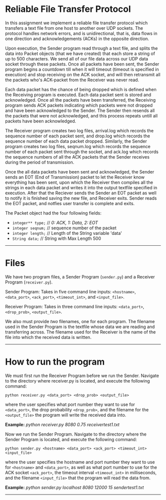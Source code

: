 <h1>Reliable File Transfer Protocol</h1>

In this assignment we implement a reliable file transfer protocol which transfers a text file from one host to another over UDP sockets. The protocol handles network errors, and is unidirectional, that is, data flows in one direction and acknowledgements (ACKs) in the opposite direction.

Upon execution, the Sender program read through a text file, and splits the data into Packet objects (that we have created) that each store a string of up to 500 characters. We send all of our file data across our UDP data socket through these packets. Once all packets have been sent, the Sender program begins a countdown till when it will timeout (timeout is specified in execution) and stop receiving on the ACK socket, and will then retransmit all the packets who's ACK-packet from the Receiver was never read.
	
Each data packet has the chance of being dropped which is defined when the Receiving program is executed. Each data packet sent is stored and acknowledged. Once all the packets have been transferred, the Receiving program sends ACK packets indicating which packets were not dropped and have been acknowledged to the Sender. The Sender then resends all the packets that were not acknowledged, and this process repeats untill all packets have been acknowledged.
	
The Receiver program creates two log files, arrival.log which records the sequence number of each packet sent, and drop.log which records the sequence number of each data packet dropped. Similarly, the Sender program creates two log files, seqnum.log which records the sequence number of each packet sent through the socket, and ack.log which records the sequence numbers of all the ACK packets that the Sender receives during the period of transmission.
	
Once the all data packets have been sent and acknowledged, the Sender sends an EOT (End of Transmission) packet to let the Receiver know everything has been sent, upon which the Receiver then compiles all the strings in each data packet and writes it into the output textfile specified in execution. After that the Reciever sends the Sender an EOT packet as well to notify it is finished saving the new file, and Receiver exits. Sender reads the EOT packet, and notfies user transfer is complete and exits.

The Packet object had the four following fields:
- `integer** type;`		// *0: ACK, 1: Data, 2: EOT*
- `integer seqnum;`		// sequence number of the packet
- `integer length;`		// Length of the String variable 'data'
- `String data;`		// String with Max Length 500

-------------------------------------------------------
<h1>Files</h1>

We have two program files, a Sender Program (`sender.py`) and a Receiver Program (`receiver.py`).

Sender Program:
Takes in five command line inputs: `<hostname>`, `<data_port>`, `<ack_port>`, `<timeout_int>`, and `<input_file>`.

Receiver Program:
Takes in three command line inputs: `<data_port>`, `<drop_prob>`, `<output_file>`.

We also must provide *two* filenames, one for each program. The filename used in the Sender Program is the textfile whose data we are reading and transferring across. The filename used for the Receiver is the name of the file into which the received data is written. 

-------------------------------------------------------
<h1>How to run the program</h1>

We must first run the Receiver Program before we run the Sender. Navigate to the directory where receiver.py is located, and execute the following command:

	python receiver.py <data_port> <drop_prob> <output_file>

where the user specifies what port number they want to use for `<data_port>`, the drop probability `<drop_prob>`, and the filename for the `<output_file>` the program will write the received data into.

**Example:** *python receiver.py 8080 0.75 receivertest1.txt*


Now we run the Sender Program. Navigate to the directory where the Sender Program is located, and execute the following command:

	python sender.py <hostname> <data_port> <ack_port> <timeout_int> <input_file>

where the user specifies the hostname and port number they want to use for `<hostname>` and `<data_port>`, as well as what port number to use for the ACK socket `<ack_port>`, the timeout interval `<timeout_int>` in milliseconds, and the filename `<input_file>` that the program will read the data from.

**Example:** *python sender.py localhost 8080 12000 15 sendertest1.txt*

-------------------------------------------------------
